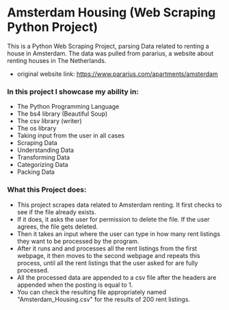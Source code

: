 # Amsterdam Housing (Web Scraping Python Project)
This is a Python Web Scraping Project, parsing Data related to renting a house in Amsterdam. The data was pulled from pararius, a website about renting houses in The Netherlands.
- original website link: https://www.pararius.com/apartments/amsterdam

### In this project I showcase my ability in:
- The Python Programming Language
- The bs4 library (Beautiful Soup)
- The csv library (writer)
- The os library
- Taking input from the user in all cases
- Scraping Data
- Understanding Data
- Transforming Data
- Categorizing Data
- Packing Data 

### What this Project does:
* This project scrapes data related to Amsterdam renting. It first checks to see if the file already exists. 
* If it does, it asks the user for permission to delete the file. If the user agrees, the file gets deleted. 
* Then it takes an input where the user can type in how many rent listings they want to be processed by the program. 
* After it runs and and processes all the rent listings from the first webpage, it then moves to the second webpage and repeats this process, until all the rent listings that the user asked for are fully processed.
* All the processed data are appended to a csv file after the headers are appended when the posting is equal to 1.
* You can check the resulting file appropriately named "Amsterdam_Housing.csv" for the results of 200 rent listings.
